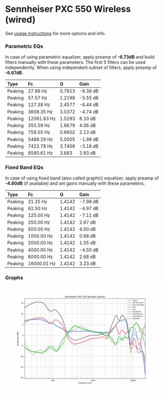 # Sennheiser PXC 550 Wireless (wired)
See [usage instructions](https://github.com/jaakkopasanen/AutoEq#usage) for more options and info.

### Parametric EQs
In case of using parametric equalizer, apply preamp of **-6.73dB** and build filters manually
with these parameters. The first 5 filters can be used independently.
When using independent subset of filters, apply preamp of **-6.67dB**.

| Type    | Fc          |      Q | Gain     |
|:--------|:------------|:-------|:---------|
| Peaking | 27.86 Hz    | 0.7913 | -6.38 dB |
| Peaking | 57.57 Hz    | 1.2198 | -5.55 dB |
| Peaking | 127.38 Hz   | 2.4577 | -6.44 dB |
| Peaking | 3608.35 Hz  | 3.0372 | -4.74 dB |
| Peaking | 12061.83 Hz | 1.5293 | 6.10 dB  |
| Peaking | 355.59 Hz   | 1.8679 | 4.06 dB  |
| Peaking | 758.55 Hz   | 0.6602 | 2.13 dB  |
| Peaking | 5488.29 Hz  | 5.0005 | -1.98 dB |
| Peaking | 7422.78 Hz  | 3.7408 | -3.18 dB |
| Peaking | 8580.61 Hz  | 3.883  | 2.93 dB  |

### Fixed Band EQs
In case of using fixed band (also called graphic) equalizer, apply preamp of **-4.80dB**
(if available) and set gains manually with these parameters.

| Type    | Fc          |      Q | Gain     |
|:--------|:------------|:-------|:---------|
| Peaking | 31.25 Hz    | 1.4142 | -7.98 dB |
| Peaking | 62.50 Hz    | 1.4142 | -4.97 dB |
| Peaking | 125.00 Hz   | 1.4142 | -7.11 dB |
| Peaking | 250.00 Hz   | 1.4142 | 2.67 dB  |
| Peaking | 500.00 Hz   | 1.4142 | 4.00 dB  |
| Peaking | 1000.00 Hz  | 1.4142 | 0.68 dB  |
| Peaking | 2000.00 Hz  | 1.4142 | 1.55 dB  |
| Peaking | 4000.00 Hz  | 1.4142 | -4.50 dB |
| Peaking | 8000.00 Hz  | 1.4142 | 2.68 dB  |
| Peaking | 16000.01 Hz | 1.4142 | 3.23 dB  |

### Graphs
![](./Sennheiser%20PXC%20550%20Wireless%20(wired).png)